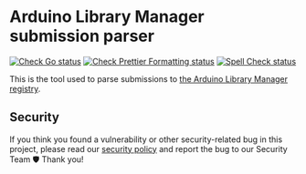 # Arduino Library Manager submission parser

[![Check Go status](https://github.com/arduino/library-manager-submission-parser/actions/workflows/check-go.yml/badge.svg)](https://github.com/arduino/library-manager-submission-parser/actions/workflows/check-go.yml)
[![Check Prettier Formatting status](https://github.com/arduino/library-manager-submission-parser/actions/workflows/check-prettier-formatting.yml/badge.svg)](https://github.com/arduino/library-manager-submission-parser/actions/workflows/check-prettier-formatting.yml)
[![Spell Check status](https://github.com/arduino/library-manager-submission-parser/actions/workflows/spell-check.yml/badge.svg)](https://github.com/arduino/library-manager-submission-parser/actions/workflows/spell-check.yml)

This is the tool used to parse submissions to [the Arduino Library Manager registry](https://github.com/arduino/library-manager-registry).

## Security

If you think you found a vulnerability or other security-related bug in this project, please read our [security policy](https://github.com/arduino/arduino-cli/security/policy) and report the bug to our Security Team 🛡️ Thank you!
